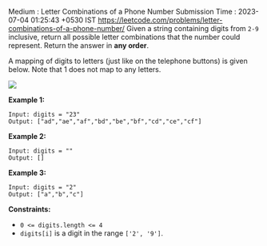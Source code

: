 Medium : Letter Combinations of a Phone Number
Submission Time : 2023-07-04 01:25:43 +0530 IST
https://leetcode.com/problems/letter-combinations-of-a-phone-number/
Given a string containing digits from `2-9` inclusive, return all possible letter combinations that the number could represent. Return the answer in **any order**.

A mapping of digits to letters (just like on the telephone buttons) is given below. Note that 1 does not map to any letters.

![](https://assets.leetcode.com/uploads/2022/03/15/1200px-telephone-keypad2svg.png)

**Example 1:**

```
Input: digits = "23"
Output: ["ad","ae","af","bd","be","bf","cd","ce","cf"]

```

**Example 2:**

```
Input: digits = ""
Output: []

```

**Example 3:**

```
Input: digits = "2"
Output: ["a","b","c"]

```

**Constraints:**

- `0 <= digits.length <= 4`
- `digits[i]` is a digit in the range `['2', '9']`.
